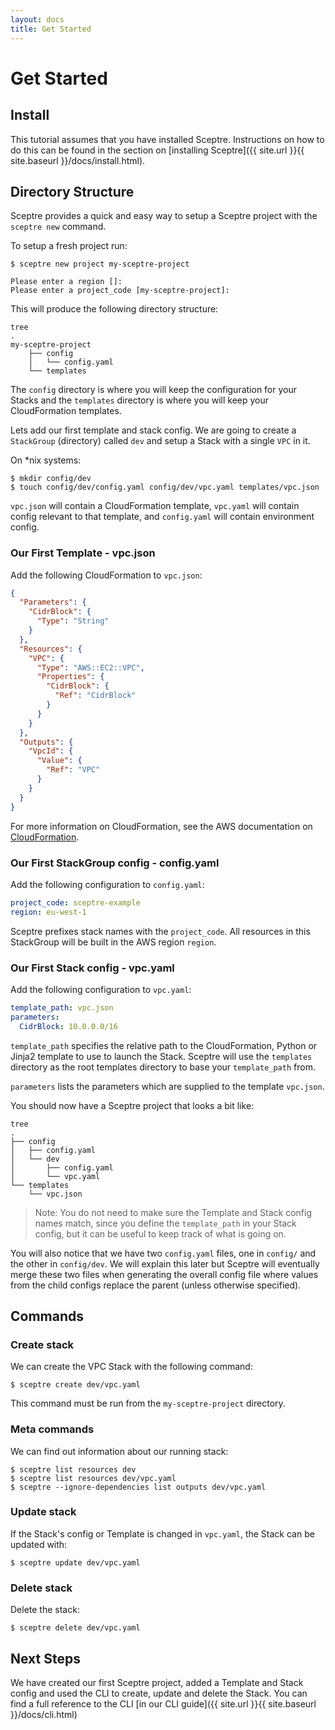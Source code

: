 ```yaml
---
layout: docs
title: Get Started
---
```


# Get Started

## Install

This tutorial assumes that you have installed Sceptre. Instructions on how to
do this can be found in the section on [installing Sceptre]({{ site.url }}{{
site.baseurl }}/docs/install.html).

## Directory Structure

Sceptre provides a quick and easy way to setup a Sceptre project with the
`sceptre new` command.

To setup a fresh project run:

```shell
$ sceptre new project my-sceptre-project

Please enter a region []:
Please enter a project_code [my-sceptre-project]:
```

This will produce the following directory structure:

```shell
tree
.
my-sceptre-project
    ├── config
    │   └── config.yaml
    └── templates
```

The `config` directory is where you will keep the configuration for your Stacks
and the `templates` directory is where you will keep your CloudFormation
templates.

Lets add our first template and stack config. We are going to create
a `StackGroup` (directory) called `dev` and setup a Stack with a single `VPC`
in it.

On \*nix systems:

```
$ mkdir config/dev
$ touch config/dev/config.yaml config/dev/vpc.yaml templates/vpc.json
```

`vpc.json` will contain a CloudFormation template, `vpc.yaml` will contain
config relevant to that template, and `config.yaml` will contain environment
config.

### Our First Template - vpc.json

Add the following CloudFormation to `vpc.json`:

```json
{
  "Parameters": {
    "CidrBlock": {
      "Type": "String"
    }
  },
  "Resources": {
    "VPC": {
      "Type": "AWS::EC2::VPC",
      "Properties": {
        "CidrBlock": {
          "Ref": "CidrBlock"
        }
      }
    }
  },
  "Outputs": {
    "VpcId": {
      "Value": {
        "Ref": "VPC"
      }
    }
  }
}
```

For more information on CloudFormation, see the AWS documentation on
[CloudFormation](http://docs.aws.amazon.com/AWSCloudFormation/latest/UserGuide/Welcome.html).

### Our First StackGroup config - config.yaml

Add the following configuration to `config.yaml`:

```yaml
project_code: sceptre-example
region: eu-west-1
```

Sceptre prefixes stack names with the `project_code`. All resources in this
StackGroup will be built in the AWS region `region`.

### Our First Stack config - vpc.yaml

Add the following configuration to `vpc.yaml`:

```yaml
template_path: vpc.json
parameters:
  CidrBlock: 10.0.0.0/16
```

`template_path` specifies the relative path to the CloudFormation, Python or
Jinja2 template to use to launch the Stack. Sceptre will use the `templates`
directory as the root templates directory to base your `template_path` from.

`parameters` lists the parameters which are supplied to the template
`vpc.json`.

You should now have a Sceptre project that looks a bit like:

```
tree
.
├── config
│   ├── config.yaml
│   └── dev
│       ├── config.yaml
│       └── vpc.yaml
└── templates
    └── vpc.json
```

> Note: You do not need to make sure the Template and Stack config names
> match, since you define the `template_path` in your Stack config, but it can
> be useful to keep track of what is going on.

You will also notice that we have two `config.yaml` files, one in `config/` and
the other in `config/dev`. We will explain this later but Sceptre will
eventually merge these two files when generating the overall config file where
values from the child configs replace the parent (unless otherwise specified).

## Commands

### Create stack

We can create the VPC Stack with the following command:

```shell
$ sceptre create dev/vpc.yaml
```

This command must be run from the `my-sceptre-project` directory.

### Meta commands

We can find out information about our running stack:

```shell
$ sceptre list resources dev
$ sceptre list resources dev/vpc.yaml
$ sceptre --ignore-dependencies list outputs dev/vpc.yaml
```

### Update stack

If the Stack's config or Template is changed in `vpc.yaml`, the Stack can be
updated with:

```shell
$ sceptre update dev/vpc.yaml
```

### Delete stack

Delete the stack:

```shell
$ sceptre delete dev/vpc.yaml
```

## Next Steps

We have created our first Sceptre project, added a Template and Stack config
and used the CLI to create, update and delete the Stack. You can find a full
reference to the CLI [in our CLI guide]({{ site.url }}{{ site.baseurl
}}/docs/cli.html)
